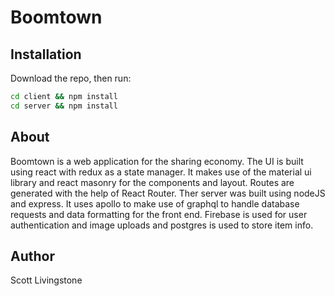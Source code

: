 # Boomtown

## Installation

Download the repo, then run:

```bash
cd client && npm install
cd server && npm install
```

## About

Boomtown is a web application for the sharing economy. The UI is built using react with redux as a state manager. It makes use of the material ui library and react masonry for the components and layout. Routes are generated with the help of React Router. Ther server was built using nodeJS and express. It uses apollo to make use of graphql to handle database requests and data formatting for the front end. Firebase is used for user authentication and image uploads and postgres is used to store item info.

## Author

Scott Livingstone
